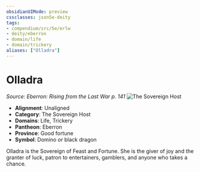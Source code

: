```yaml
---
obsidianUIMode: preview
cssclasses: json5e-deity
tags:
- compendium/src/5e/erlw
- deity/eberron
- domain/life
- domain/trickery
aliases: ["Olladra"]
---
```

# Olladra
*Source: Eberron: Rising from the Last War p. 141* 
![The Sovereign Host](compendium/deities/img/erlw-the-sovereign-host.webp#symbol)

- **Alignment**: Unaligned
- **Category**: The Sovereign Host
- **Domains**: Life, Trickery
- **Pantheon**: Eberron
- **Province**: Good fortune
- **Symbol**: Domino *or* black dragon

Olladra is the Sovereign of Feast and Fortune. She is the giver of joy and the granter of luck, patron to entertainers, gamblers, and anyone who takes a chance.
